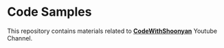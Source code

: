 # Code Samples

This repository contains materials related to [**CodeWithShoonyan**](https://www.youtube.com/@CodeWithShoonyan) Youtube Channel.
